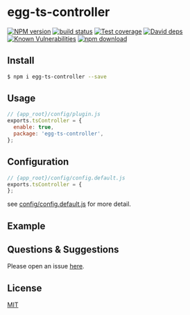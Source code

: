 # egg-ts-controller

[![NPM version][npm-image]][npm-url]
[![build status][travis-image]][travis-url]
[![Test coverage][codecov-image]][codecov-url]
[![David deps][david-image]][david-url]
[![Known Vulnerabilities][snyk-image]][snyk-url]
[![npm download][download-image]][download-url]

[npm-image]: https://img.shields.io/npm/v/egg-ts-controller.svg?style=flat-square
[npm-url]: https://npmjs.org/package/egg-ts-controller
[travis-image]: https://img.shields.io/travis/eggjs/egg-ts-controller.svg?style=flat-square
[travis-url]: https://travis-ci.org/eggjs/egg-ts-controller
[codecov-image]: https://img.shields.io/codecov/c/github/eggjs/egg-ts-controller.svg?style=flat-square
[codecov-url]: https://codecov.io/github/eggjs/egg-ts-controller?branch=master
[david-image]: https://img.shields.io/david/eggjs/egg-ts-controller.svg?style=flat-square
[david-url]: https://david-dm.org/eggjs/egg-ts-controller
[snyk-image]: https://snyk.io/test/npm/egg-ts-controller/badge.svg?style=flat-square
[snyk-url]: https://snyk.io/test/npm/egg-ts-controller
[download-image]: https://img.shields.io/npm/dm/egg-ts-controller.svg?style=flat-square
[download-url]: https://npmjs.org/package/egg-ts-controller

<!--
Description here.
-->

## Install

```bash
$ npm i egg-ts-controller --save
```

## Usage

```js
// {app_root}/config/plugin.js
exports.tsController = {
  enable: true,
  package: 'egg-ts-controller',
};
```

## Configuration

```js
// {app_root}/config/config.default.js
exports.tsController = {
};
```

see [config/config.default.js](config/config.default.js) for more detail.

## Example

<!-- example here -->

## Questions & Suggestions

Please open an issue [here](https://github.com/eggjs/egg/issues).

## License

[MIT](LICENSE)
